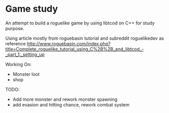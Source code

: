 # Game study

An attempt to build a roguelike game by using libtcod on C++ for study purpose.

Using article mostly from roguebasin tutorial and subreddit roguelikedev as reference
http://www.roguebasin.com/index.php?title=Complete_roguelike_tutorial_using_C%2B%2B_and_libtcod_-_part_1:_setting_up

Working On:
- Monster loot
- shop

TODO:
- Add more monster and rework monster spawning
- add evasion and hitting chance, rework combat system
